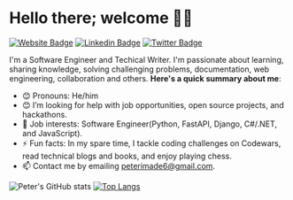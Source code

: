 # Hello there; welcome 👋🏾

[![Website Badge](https://img.shields.io/badge/-peterimade.com-000000?style=for-the-badge&logo=Google-Chrome&logoColor=white&link=https://peterimade.com)](https://peterimade.com) [![Linkedin Badge](https://img.shields.io/badge/-iampeterimade-blue?style=for-the-badge&logo=Linkedin&logoColor=white&link=https://www.linkedin.com/in/peter-imade-ba1787214/)](https://www.linkedin.com/in/peter-imade/) [![Twitter Badge](https://img.shields.io/badge/-@iampeterimade-1ca0f1?style=for-the-badge&logo=twitter&logoColor=white&link=https://twitter.com/Imadepeter2)](https://twitter.com/Imadepeter2)

I'm a Software Engineer and Techical Writer. I'm passionate about learning, sharing knowledge, solving challenging problems, documentation, web engineering, collaboration and others. 
**Here's a quick summary about me**:

- 😊 Pronouns: He/him
- 😊 I’m looking for help with job opportunities, open source projects, and hackathons.
- 💼 Job interests: Software Engineer(Python, FastAPI, Django, C#/.NET, and JavaScript).
- ⚡ Fun facts: In my spare time, I tackle coding challenges on Codewars, read technical blogs and books, and enjoy playing chess.
- 📫 Contact me by emailing peterimade6@gmail.com.
 
![Peter's GitHub stats](https://github-readme-stats.vercel.app/api?username=peterimade&show_icons=true&theme=tokyonight)
[![Top Langs](https://github-readme-stats.vercel.app/api/top-langs/?username=peterimade&layout=compact)](https://github.com/peterimade/github-readme-stats)
 

